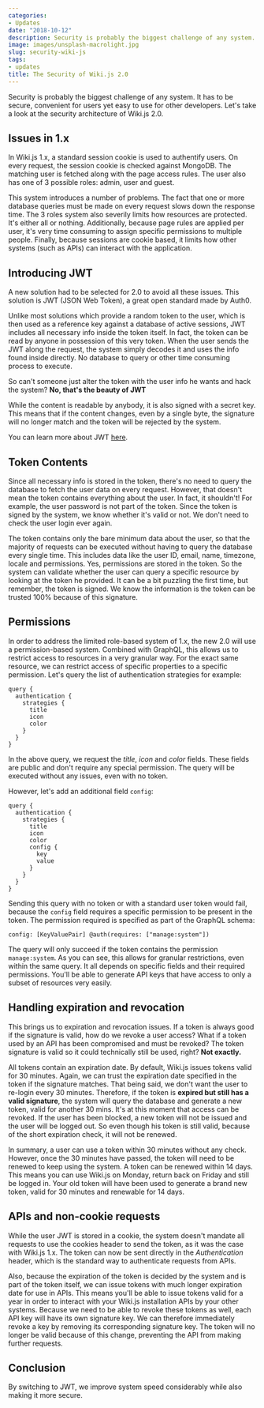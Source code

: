 ```yaml
---
categories:
- Updates
date: "2018-10-12"
description: Security is probably the biggest challenge of any system. It has to be secure, convenient for users yet easy to use for other developers. Let's take a look at the security architecture of Wiki.js 2.0...
image: images/unsplash-macrolight.jpg
slug: security-wiki-js
tags:
- updates
title: The Security of Wiki.js 2.0
---
```


Security is probably the biggest challenge of any system. It has to be secure, convenient for users yet easy to use for other developers. Let's take a look at the security architecture of Wiki.js 2.0.

## Issues in 1.x

In Wiki.js 1.x, a standard session cookie is used to authentify users. On every request, the session cookie is checked against MongoDB. The matching user is fetched along with the page access rules. The user also has one of 3 possible roles: admin, user and guest.

This system introduces a number of problems. The fact that one or more database queries must be made on every request slows down the response time. The 3 roles system also severily limits how resources are protected. It's either all or nothing. Additionally, because page rules are applied per user, it's very time consuming to assign specific permissions to multiple people. Finally, because sessions are cookie based, it limits how other systems (such as APIs) can interact with the application.

## Introducing JWT

A new solution had to be selected for 2.0 to avoid all these issues. This solution is JWT (JSON Web Token), a great open standard made by Auth0.

Unlike most solutions which provide a random token to the user, which is then used as a reference key against a database of active sessions, JWT includes all necessary info inside the token itself. In fact, the token can be read by anyone in possession of this very token. When the user sends the JWT along the request, the system simply decodes it and uses the info found inside directly. No database to query or other time consuming process to execute.

So can't someone just alter the token with the user info he wants and hack the system? **No, that's the beauty of JWT**

While the content is readable by anybody, it is also signed with a secret key. This means that if the content changes, even by a single byte, the signature will no longer match and the token will be rejected by the system.

You can learn more about JWT [here](https://jwt.io/introduction/).

## Token Contents

Since all necessary info is stored in the token, there's no need to query the database to fetch the user data on every request. However, that doesn't mean the token contains everything about the user. In fact, it shouldn't! For example, the user password is not part of the token. Since the token is signed by the system, we know whether it's valid or not. We don't need to check the user login ever again.

The token contains only the bare minimum data about the user, so that the majority of requests can be executed without having to query the database every single time. This includes data like the user ID, email, name, timezone, locale and permissions. Yes, permissions are stored in the token. So the system can validate whether the user can query a specific resource by looking at the token he provided. It can be a bit puzzling the first time, but remember, the token is signed. We know the information is the token can be trusted 100% because of this signature.

## Permissions

In order to address the limited role-based system of 1.x, the new 2.0 will use a permission-based system. Combined with GraphQL, this allows us to restrict access to resources in a very granular way. For the exact same resource, we can restrict access of specific properties to a specific permission. Let's query the list of authentication strategies for example:

```
query {
  authentication {
    strategies {
      title
      icon
      color
    }
  }
}
```
In the above query, we request the *title*, *icon* and *color* fields. These fields are public and don't require any special permission. The query will be executed without any issues, even with no token.

However, let's add an additional field `config`:

```
query {
  authentication {
    strategies {
      title
      icon
      color
      config {
        key
        value
      }
    }
  }
}
```
Sending this query with no token or with a standard user token would fail, because the `config` field requires a specific permission to be present in the token. The permission required is specified as part of the GraphQL schema:
```
config: [KeyValuePair] @auth(requires: ["manage:system"])
```
The query will only succeed if the token contains the permission `manage:system`. As you can see, this allows for granular restrictions, even within the same query. It all depends on specific fields and their required permissions. You'll be able to generate API keys that have access to only a subset of resources very easily.

## Handling expiration and revocation

This brings us to expiration and revocation issues. If a token is always good if the signature is valid, how do we revoke a user access? What if a token used by an API has been compromised and must be revoked? The token signature is valid so it could technically still be used, right? **Not exactly.**

All tokens contain an expiration date. By default, Wiki.js issues tokens valid for 30 minutes. Again, we can trust the expiration date specified in the token if the signature matches. That being said, we don't want the user to re-login every 30 minutes. Therefore, if the token is **expired but still has a valid signature**, the system will query the database and generate a new token, valid for another 30 mins. It's at this moment that access can be revoked. If the user has been blocked, a new token will not be issued and the user will be logged out. So even though his token is still valid, because of the short expiration check, it will not be renewed.

In summary, a user can use a token within 30 minutes without any check. However, once the 30 minutes have passed, the token will need to be renewed to keep using the system. A token can be renewed within 14 days. This means you can use Wiki.js on Monday, return back on Friday and still be logged in. Your old token will have been used to generate a brand new token, valid for 30 minutes and renewable for 14 days.

## APIs and non-cookie requests

While the user JWT is stored in a cookie, the system doesn't mandate all requests to use the cookies header to send the token, as it was the case with Wiki.js 1.x. The token can now be sent directly in the *Authentication* header, which is the standard way to authenticate requests from APIs.

Also, because the expiration of the token is decided by the system and is part of the token itself, we can issue tokens with much longer expiration date for use in APIs. This means you'll be able to issue tokens valid for a year in order to interact with your Wiki.js installation APIs by your other systems. Because we need to be able to revoke these tokens as well, each API key will have its own signature key. We can therefore immediately revoke a key by removing its corresponding signature key. The token will no longer be valid because of this change, preventing the API from making further requests.

## Conclusion

By switching to JWT, we improve system speed considerably while also making it more secure.
